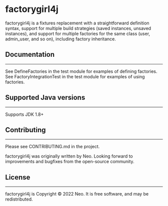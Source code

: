 # factorygirl4j
factorygirl4j is a fixtures replacement with a straightforward definition syntax, support for multiple build strategies (saved instances, unsaved instances), and support for multiple factories for the same class (user, admin_user, and so on), including factory inheritance.

## Documentation
___
See DefineFactories in the test module for examples of defining factories.
See FactoryIntegrationTest in the test module for examples of using factories.

## Supported Java versions
___
Supports JDK 1.8+

## Contributing
___
Please see CONTRIBUTING.md in the project.

factorygirl4j was originally written by Neo. Looking forward to improvements and bugfixes from the open-source community.

## License
___
factorygirl4j is Copyright © 2022 Neo. It is free software, and may be redistributed.